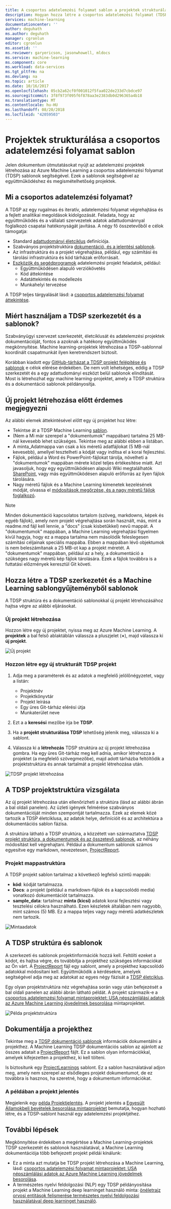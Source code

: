 ```yaml
---
title: A csoportos adatelemzési folyamat sablon a projektek strukturálása |} A Microsoft Docs
description: Hogyan hozza létre a csoportos adatelemzési folyamat (TDSP) sablonok az Azure Machine Learning, amely struktúra-projektek, az együttműködéshez
services: machine-learning
documentationcenter: ''
author: deguhath
ms.author: deguhath
manager: cgronlun
editor: cgronlun
ms.assetid: ''
ms.reviewer: garyericson, jasonwhowell, mldocs
ms.service: machine-learning
ms.component: core
ms.workload: data-services
ms.tgt_pltfrm: na
ms.devlang: na
ms.topic: article
ms.date: 10/16/2017
ms.openlocfilehash: 05cb2a62cf0f001012f5faa022de233d7cbdce97
ms.sourcegitcommit: 3f8f973f095f6f878aa3e2383db0d296365a4b18
ms.translationtype: MT
ms.contentlocale: hu-HU
ms.lasthandoff: 08/20/2018
ms.locfileid: "42059503"
---
```

# <a name="structure-projects-with-the-team-data-science-process-template"></a>Projektek strukturálása a csoportos adatelemzési folyamat sablon

Jelen dokumentum útmutatásokat nyújt az adatelemzési projektek létrehozása az Azure Machine Learning a csoportos adatelemzési folyamat (TDSP) sablonok segítségével. Ezek a sablonok segítségével az együttműködéshez és megismételhetőség projektek. 


## <a name="what-is-the-team-data-science-process"></a>Mi a csoportos adatelemzési folyamat?
A TDSP az egy rugalmas és iteratív, adatelemzési folyamat végrehajtása és a fejlett analitikai megoldások kidolgozását. Feladata, hogy az együttműködés és a vállalati szervezetek adatok adattudománnyal foglalkozó csapatai hatékonyságát javítása. A négy fő összetevőből e célok támogatja:

   * Standard [adattudományi életciklus](../team-data-science-process/lifecycle.md) definíciója.
   * Szabványos projektstruktúra [dokumentáció, és a jelentési sablonok](https://github.com/Azure/Azure-TDSP-ProjectTemplate).
   * Az infrastruktúra és a projekt végrehajtása, például, egy számítási és tárolási infrastruktúra és kód tárházak erőforrásait.
   * [Eszközök és segédprogramok](https://github.com/Azure/Azure-TDSP-Utilities) adatelemzési projekt feladatok, például:
      - Együttműködésen alapuló verziókövetés
      - Kód áttekintése
      - Adatáttekintés és modellezés
      - Munkahelyi tervezése

A TDSP teljes tárgyalását lásd: a [csoportos adatelemzési folyamat áttekintése](../team-data-science-process/overview.md).

## <a name="why-should-you-use-the-tdsp-structure-and-templates"></a>Miért használjam a TDSP szerkezetét és a sablonok?
Szabványügyi szervezet szerkezetét, életciklusát és adatelemzési projektek dokumentációját, fontos a azoknak a hatékony együttműködés megkönnyítése. Machine learning-projektek létrehozása a TDSP-sablonnal koordinált csapatmunkát ilyen keretrendszert biztosít.

Korábban kiadott egy [GitHub-tárházat a TDSP projekt felépítése és sablonok](https://github.com/Azure/Azure-TDSP-ProjectTemplate) e célok elérése érdekében. De nem volt lehetséges, eddig a TDSP szerkezetét és a egy adattudományi eszközt belül sablonok elindítását. Most is létrehozhat egy machine learning-projektet, amely a TDSP struktúra és a dokumentáció sablonok példányosítja. 

## <a name="things-to-note-before-creating-a-new-project"></a>Új projekt létrehozása előtt érdemes megjegyezni
Az alábbi elemek áttekintésével *előtt* egy új projektet hoz létre:
* Tekintse át a TDSP Machine Learning [sablon](https://aka.ms/tdspamlgithubrepo).
* (Nem a Mi már szerepel a "dokumentumok" mappában) tartalma 25 MB-nál kevesebb lehet szükséges. Tekintse meg az alábbi ebben a listában.
* A minta\_Adatmappa van csak a kis méretű adatfájlokat (5 MB-nál kevesebb), amellyel tesztelheti a kódját vagy indítsa el a korai fejlesztési.
* Fájlok, például a Word és PowerPoint-fájlokat tárolja, növelheti a "dokumentumok" mappában mérete közel teljes értékesítése miatt. Azt javasoljuk, hogy egy együttműködésen alapuló Wiki megtalálhatók [SharePoint](https://products.office.com/en-us/sharepoint/collaboration), vagy más együttműködésen alapuló erőforrás az ilyen fájlok tárolására.
* Nagy méretű fájlok és a Machine Learning kimenetek kezelésének módját, olvassa el [módosítások megőrzése, és a nagy méretű fájlok foglalkozó](http://aka.ms/aml-largefiles).

> [!NOTE]
> Minden dokumentáció kapcsolatos tartalom (szöveg, markdowns, képek és egyéb fájlok), amely *nem* projekt végrehajtása során használt, más, mint a readme.md fájl kell lennie, a "docs" (csak kisbetűkkel) nevű mappát. A "dokumentumok" mappában, a Machine Learning végrehajtási figyelmen kívül hagyja, hogy ez a mappa tartalma nem másolódik feleslegesen számítási céljainak speciális mappába. Ebben a mappában lévő objektumok is nem beleszámítanak a 25 MB-ot kap a projekt méretét. A "dokumentumok" mappában, például az a hely, a dokumentáció a szükséges nagy méretű kép fájlok tárolására. Ezek a fájlok továbbra is a futtatási előzmények keresztül Git követi. 

## <a name="instantiate-the-tdsp-structure-and-templates-from-the-machine-learning-template-gallery"></a>Hozza létre a TDSP szerkezetét és a Machine Learning sablongyűjteményből sablonok
A TDSP struktúra és a dokumentáció sablonokkal új projekt létrehozásához hajtsa végre az alábbi eljárásokat.

### <a name="create-a-new-project"></a>Új projekt létrehozása
Hozzon létre egy új projektet, nyissa meg az Azure Machine Learning. A **projektek** a bal felső ablaktáblán válassza a pluszjelet (**+**), majd válassza ki **új projekt**.

![Új projekt](./media/how-to-use-tdsp-in-azure-ml/instantiation-1.png)


### <a name="create-a-new-tdsp-structured-project"></a>Hozzon létre egy új strukturált TDSP projekt
   1. Adja meg a paraméterek és az adatok a megfelelő jelölőnégyzetet, vagy a listán:

      - Projektnév
      - Projektkönyvtár
      - Projekt leírása
      - Egy üres Git-tárház elérési útja
      - Munkaterület neve

   2. Ezt a a **keresési** mezőbe írja be **TDSP**. 
   3. Ha a **projekt strukturálása TDSP** lehetőség jelenik meg, válassza ki a sablont. 
   4. Válassza ki a **létrehozás** TDSP struktúra az új projekt létrehozása gombra. Ha egy üres Git-tárház meg kell adnia, amikor létrehozza a projektet (a megfelelő szövegmezőbe), majd adott tárházba feltöltődik a projektstruktúra és annak tartalmát a projekt létrehozása után.

![TDSP projekt létrehozása](./media/how-to-use-tdsp-in-azure-ml/instantiation-2.png)


## <a name="examine-the-tdsp-project-structure"></a>A TDSP projektstruktúra vizsgálata
Az új projekt létrehozása után ellenőrizheti a struktúra (lásd az alábbi ábrán a bal oldali panelen). Az üzleti igények felmérése szabványos dokumentációját minden szempontját tartalmazza. Ezek az elemek közé tartozik a TDSP életciklusa, az adatok helye, definícióit és az architektúra a dokumentációs sablon fázisa. 

A struktúra látható a TDSP struktúra, a közzétett van származtatva [TDSP projekt struktúra, a dokumentumok és az összetevő sablonok](https://github.com/Azure/Azure-TDSP-ProjectTemplate), az néhány módosítást kell végrehajtani. Például a dokumentum sablonok számos egyesítve egy markdown, nevezetesen, [ProjectReport](https://aka.ms/tdspamlgithubrepoprojectreport). 

### <a name="project-folder-structure"></a>Projekt mappastruktúra
A TDSP projekt sablon tartalmaz a következő legfelső szintű mappák:
   - **kód**: kódját tartalmazza.
   - **Docs**: a projekt (például a markdown-fájlok és a kapcsolódó media) vonatkozó dokumentációt tartalmazza.
   - **sample_data**: tartalmaz **minta (kicsi)** adatok korai fejlesztési vagy tesztelési célokra használható. Ezen készletek általában nem nagyobb, mint számos (5) MB. Ez a mappa teljes vagy nagy méretű adatkészletek nem tartozik.

![Mintaadatok](./media/how-to-use-tdsp-in-azure-ml/instantiation-3.png)


## <a name="use-the-tdsp-structure-and-templates"></a>A TDSP struktúra és sablonok
A szerkezeti és sablonok projektinformációk hozzá kell. Feltölti ezeket a kódot, és hajtsa végre, és továbbítja a projekthez szükséges információkat az Ön várt. A [ProjectReport](https://aka.ms/tdspamlgithubrepoprojectreport) fájl egy sablont, amely a projekthez kapcsolódó adatokkal módosítani kell. Együttműködik a kérdésekre, amelyek segítségével adja meg az adatokat az egyes négy fázisát a [TDSP életciklus](../team-data-science-process/lifecycle.md).

Egy olyan projektstruktúra néz végrehajtása során vagy után befejezését a bal oldali panelen az alábbi ábrán látható példát. A projekt származik-e a [csoportos adatelemzési folyamat mintaprojektet: USA népszámlálási adatok az Azure Machine Learning jövedelmek besorolása](https://github.com/Azure/MachineLearningSamples-TDSPUCIAdultIncome) mintaprojektet.

![Példa projektstruktúra](./media/how-to-use-tdsp-in-azure-ml/instantiation-4.png)

## <a name="document-your-project"></a>Dokumentálja a projekthez
Tekintse meg a [TDSP dokumentáció sablonok](https://github.com/Azure/Azure-TDSP-ProjectTemplate) információk dokumentálni a projekthez. A Machine Learning TDSP dokumentációs sablon az ajánlott az összes adatait a [ProjectReport](https://aka.ms/tdspamlgithubrepoprojectreport) fájlt. Ez a sablon olyan információkkal, amelyek kifejezetten a projekthez, ki kell tölteni. 

Is biztosítunk egy [ProjectLearnings](https://aka.ms/tdspamlgithubrepoprojectlearnings) sablont. Ez a sablon használatával adjon meg, amely nem szerepel az elsődleges projekt dokumentumot, de ez továbbra is hasznos, ha szeretné, hogy a dokumentum információkat. 

### <a name="example-project-report"></a>A példában a projekt jelentés
Megjelenik egy [példa Projektjelentés](https://github.com/Azure/MachineLearningSamples-TDSPUCIAdultIncome/blob/master/docs/deliverable_docs/ProjectReport.md). A projekt jelentés a [Egyesült Államokbeli bevételek besorolása mintaprojektet](https://github.com/Azure/MachineLearningSamples-TDSPUCIAdultIncome) bemutatja, hogyan hozható létre, és a TDSP-sablont használ egy adatelemzési projektjéhez.

## <a name="next-steps"></a>További lépések
Megkönnyítése érdekében a megértése a Machine Learning-projektek TDSP szerkezetét és sablonok használatával, a Machine Learning dokumentációja több befejezett projekt példái kínálunk:

- Ez a minta azt mutatja be TDSP projekt létrehozása a Machine Learning, lásd: [csoportos adatelemzési folyamat mintaprojektet: USA népszámlálási adatok az Azure Machine Learning jövedelmek besorolása](https://github.com/Azure/MachineLearningSamples-TDSPUCIAdultIncome).
- A természetes nyelvi feldolgozási (NLP) egy TDSP példányosítása projekt a Machine Learning deep learninget használó minta: [önéletrajz orvosi entitások felismerése természetes nyelvi feldolgozási használatával deep learninget használó](https://github.com/Azure/MachineLearningSamples-BiomedicalEntityExtraction).

